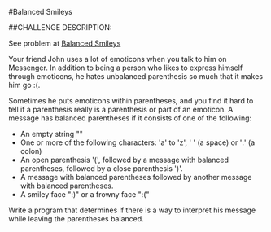 #Balanced Smileys

##CHALLENGE DESCRIPTION:

See problem at [Balanced Smileys](https://www.codeeval.com/open_challenges/84/)

Your friend John uses a lot of emoticons when you talk to him on Messenger. In addition to being a person who likes to express himself through emoticons, he hates unbalanced parenthesis so much that it makes him go :(. 

Sometimes he puts emoticons within parentheses, and you find it hard to tell if a parenthesis really is a parenthesis or part of an emoticon. A message has balanced parentheses if it consists of one of the following: 

- An empty string "" 
- One or more of the following characters: 'a' to 'z', ' ' (a space) or ':' (a colon) 
- An open parenthesis '(', followed by a message with balanced parentheses, followed by a close parenthesis ')'. 
- A message with balanced parentheses followed by another message with balanced parentheses. 
- A smiley face ":)" or a frowny face ":(" 

Write a program that determines if there is a way to interpret his message while leaving the parentheses balanced.


